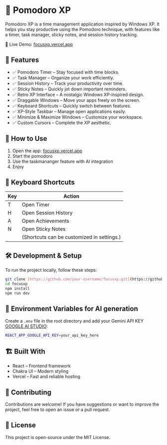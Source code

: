 # 🎯 Pomodoro XP

Pomodoro XP is a time management application inspired by Windows XP. It helps you stay productive using the Pomodoro technique, with features like a timer, task manager, sticky notes, and session history tracking.

🔗 Live Demo: [focusxp.vercel.app](focusxp.vercel.app)

## 🚀 Features

* ✅ Pomodoro Timer – Stay focused with time blocks.
* ✅ Task Manager – Organize your work efficiently.
* ✅ Session History – Track your productivity over time.
* ✅ Sticky Notes – Quickly jot down important reminders.
* ✅ Retro XP Interface – A nostalgic Windows XP-inspired design.
* ✅ Draggable Windows – Move your apps freely on the screen.
* ✅ Keyboard Shortcuts – Quickly switch between features.
* ✅ XP-Style Taskbar – Manage open applications easily.
* ✅ Minimize & Maximize Windows – Customize your workspace.
* ✅ Custom Cursors – Complete the XP aesthetic.

## 📖 How to Use

1.  Open the app: [focusxp.vercel.app](focusxp.vercel.app)
2.  Start the pomodoro
3.  Use the taskmananger feature with AI integration
4.  Enjoy

## 🎹 Keyboard Shortcuts

| Key | Action               |
| --- | -------------------- |
| T   | Open Timer           |
| H   | Open Session History |
| A   | Open Achievements    |
| N   | Open Sticky Notes    |
|     | (Shortcuts can be customized in settings.) |

## 🛠️ Development & Setup

To run the project locally, follow these steps:

```bash
git clone [https://github.com/your-username/focusxp.git](https://github.com/your-username/focusxp.git)
cd focusxp
npm install
npm run dev
```
## 🔧 Environment Variables for AI generation

Create a `.env` file in the root directory and add your Gemini API KEY [GOOGLE AI STUDIO](https://aistudio.google.com):
```bash
REACT_APP_GOOGLE_API_KEY=your_api_key_here
```


## 🏗️ Built With

* React – Frontend framework
* Chakra UI – Modern styling
* Vercel – Fast and reliable hosting

## 🤝 Contributing

Contributions are welcome! If you have suggestions or want to improve the project, feel free to open an issue or a pull request.

## 📜 License

This project is open-source under the MIT License.
